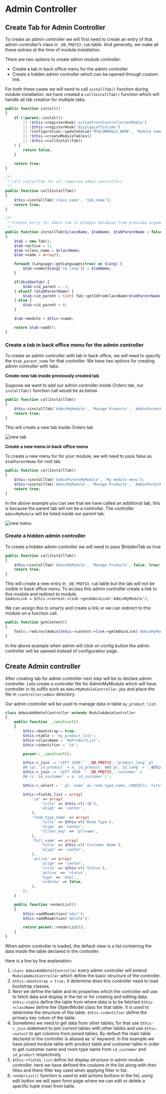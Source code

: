 # Admin Controller


##  Create Tab for Admin Controller
To create an admin controller we will first need to create an entry of that admin controller’s class in `_DB_PREFIX_tab` table. And generally, we make all these entries at the time of module installation.

There are two options to create admin module controller:
- Create a tab in back office menu for the admin controller
- Create a hidden admin controller which can be opened through custom link.

For both these cases we will need to call `installTab()` function during module installation. we have created a `callInstallTab()` function which will handle all tab creation for multiple tabs.

```php
public function install()
{
    if (!parent::install()
        || !$this->registerHook('actionFrontControllerSetMedia')
        || !$this->registerHook('displayLeftColumn')
        || !Configuration::updateValue('MYQLOMODULE_NAME', 'Module name in configuration table')
        || !$this->createModuleTables()
        || !$this->callInstallTab()
    ) {
        return false;
    }

    return true;
}

/**
 * call installTab for all required admin controllers
 */
public function callInstallTab()
{
    $this->installTab('class_name', 'tab_name');
    return true;
}

/**
 * Creates entry for admin tab in QloApps database from provided arguments
 */
public function installTab($className, $tabName, $tabParentName = false, $hiddenTab = false)
{
    $tab = new Tab();
    $tab->active = 1;
    $tab->class_name = $className;
    $tab->name = array();

    foreach (Language::getLanguages(true) as $lang) {
        $tab->name[$lang['id_lang']] = $tabName;
    }

    if($hiddenTab) {
        $tab->id_parent = -1;
    } elseif ($tabParentName) {
        $tab->id_parent = (int) Tab::getIdFromClassName($tabParentName);
    } else {
        $tab->id_parent = 0;
    }

    $tab->module = $this->name;

    return $tab->add();
}
```

### Create a tab in back office menu for the admin controller

To create an admin controller with tab in back office, we will need to specify the `$tab_parent_name` for that controller. We have two options for creating admin controller with tabs.

**Create new tab inside previously created tab**

Suppose we want to add our admin controller inside Orders tab, our `installTab()` function call would be as below

```php
public function callInstallTab()
{
    $this->installTab('AdminMyModule', 'Manage Products', 'AdminParentOrders');
    return true;
}
```

This will create a new tab inside Orders tab

![new tab](..//assets/images/module_development/admin-tab.png)



**Create a new menu in back office menu**

To create a new menu for for your module, we will need to pass false as `$tabParentName` for root tab.

```php
public function callInstallTab()
{
    $this->installTab('AdminParentMyModule', 'My module menu');
    $this->installTab('AdminMyModule', 'Manage Products', 'AdminParentMyModule');
    return true;
}

```

In the above example you can see that we have called an additional tab, this is because the parent tab will not be a controller. The controller `AdminMyModule` will be listed inside our parent tab.

![new menu](..//assets/images/module_development/admin-tab-menu.png)



### Create a hidden admin controller

To create a hidden admin controller we will need to pass $hiddenTab as true

```php
public function callInstallTab()
{
    $this->installTab('AdminMyModule', 'Manage Products', false, true);
    return true;
}
```

This will create a new entry in `_DB_PREFIX_tab` table but the tab will not be visible in back office menu. To access this admin controller create a link to this module and redirect to module.<br>
`$adminLink = $this->context->link->getAdminLink('AdminMyModule');`

We can assign this to smarty and create a link or we can redirect to this module on a function call.
```php
public function getContent()
{
    Tools::redirectAdmin($this->context->link->getAdminLink('AdminMyModule'));
}
```

In the above example when admin will click on config button the admin controller will be opened instead of configuration page.


## Create Admin controller

After creating tab for admin controller next step will be to declare admin controller. Lets create a controller file for AdminMyModule which will have controller in its suffix such as `AdminMyModuleController.php` and place the file in `/controller/admin` directory.

Our admin controller will be used to manage data in table `my_product_list`.

```php
class AdminAddHotelController extends ModuleAdminController
{
    public function __construct()
    {
        $this->bootstrap = true;
        $this->table = 'my_product_list';
        $this->className = 'MyProductList';
        $this->identifier = 'id';

        parent::__construct();

        $this->_join .= 'LEFT JOIN `'._DB_PREFIX_.'product_lang` pl
        ON (pl.`id_product` = a.`id_product` AND pl.`id_lang` = '.$this->context->language->id.')';
        $this->_join .= 'LEFT JOIN `'._DB_PREFIX_.'customer` c
        ON (c.`id_customer` = a.`id_customer`)';

        $this->_select = ' pl.`name` as room_type_name, CONCAT(c.`firstname`, ' ', c.`lastname`) as full_name';

        $this->fields_list = array(
            'id' => array(
                'title' => $this->l('ID'),
                'align' => 'center',
            ),
            'room_type_name' => array(
                'title' => $this->l('Room Type'),
                'align' => 'center',
                'filter_key' => 'pl!name',
            ),
            'full_name' => array(
                'title' => $this->l('Customer Name'),
                'align' => 'center',
            ),
            'active' => array(
                'align' => 'center',
                'title' => $this->l('Status'),
                'active' => 'status',
                'type' => 'bool',
                'orderby' => false,
            ),
        );
    }

    public function renderList()
    {
        $this->addRowAction('edit');
        $this->addRowAction('delete');

        return parent::renderList();
    }
}
```

When admin controller is loaded, the default view is a list containing the data inside the table declared in the controller.

Here is a line by line explanation:
1. `class AdminAddHotelController` every admin controller will extend `ModuleAdminController` which define the basic structure of the controller.
2. `$this->bootstrap = true;` it determine does this controller need to load bootstrap classes.
3. Next we define the table and its properties which the controller will use to fetch data and display in the list or for creating and editing data.
`$this->table` define the table from where data is to be fetched
`$this->className` define the ObjectModel class for that table. It is used to determine the structure of the table.
`$this->identifier` define the primary key colum of the table.
4. Sometimes we need to get data from other tables, for that use `$this->_join` statement to join current tables with other tables and use `$this->select` to get columns from joined tables.
By default the main table declared in the controller is aliased as 'a' keyword. In the example we have joined module table with product table and customer table in order to get customer name and room type name from `id_customer` and `id_product` respectively.
5. `$this->fields_list` define list display structure in admin module controller. here we have defined the coulums in the list along with their titles and there filter key used when applying filter in list.
6. `renderList()` function is used to add actions buttons in the list, using edit button we will open form page where we can edit or delete a specific tuple (row) from table.



